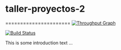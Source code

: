 # taller-proyectos-2
======================
 [![Throughput Graph](https://graphs.waffle.io/agrojas/taller-proyectos-2/throughput.svg)](https://waffle.io/agrojas/taller-proyectos-2/metrics)
 
[![Build Status](https://travis-ci.org/agrojas/taller-proyectos-2.svg?branch=master)](https://travis-ci.org/agrojas/taller-proyectos-2)
 
This is some introduction text ...
